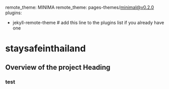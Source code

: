 remote_theme: MINIMA
remote_theme: pages-themes/minimal@v0.2.0
plugins:
- jekyll-remote-theme # add this line to the plugins list if you already have one


# staysafeinthailand
## Overview of the project Heading
### test
